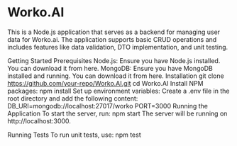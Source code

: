# Worko.AI

This is a Node.js application that serves as a backend for managing user data for Worko.ai. The application supports basic CRUD operations and includes features like data validation, DTO implementation, and unit testing.

Getting Started
Prerequisites
Node.js: Ensure you have Node.js installed. You can download it from here.
MongoDB: Ensure you have MongoDB installed and running. You can download it from here.
Installation
git clone https://github.com/your-repo/Worko.AI.git
cd Worko.AI
Install NPM packages:
npm install
Set up environment variables:
Create a .env file in the root directory and add the following content:
DB_URI=mongodb://localhost:27017/worko
PORT=3000
Running the Application
To start the server, run:
npm start
The server will be running on http://localhost:3000.

Running Tests
To run unit tests, use:
npm test

